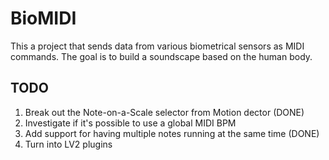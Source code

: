 # BioMIDI

This a project that sends data from various biometrical sensors as MIDI commands. The goal is to build a soundscape based on the human body.

## TODO
1. Break out the Note-on-a-Scale selector from Motion dector (DONE)
2. Investigate if it's possible to use a global MIDI BPM
3. Add support for having multiple notes running at the same time (DONE)
4. Turn into LV2 plugins
